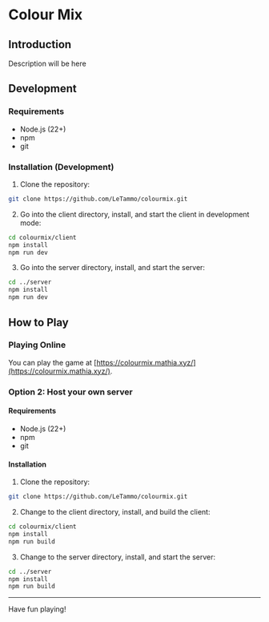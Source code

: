 # Colour Mix

## Introduction

Description will be here

## Development

### Requirements

- Node.js (22+)
- npm
- git

### Installation (Development)

1. Clone the repository:

```bash
git clone https://github.com/LeTammo/colourmix.git
```

2. Go into the client directory, install, and start the client in development mode:

```bash
cd colourmix/client
npm install
npm run dev
```

3. Go into the server directory, install, and start the server:

```bash
cd ../server
npm install
npm run dev
```

## How to Play

### Playing Online

You can play the game at [https://colourmix.mathia.xyz/](https://colourmix.mathia.xyz/).

### Option 2: Host your own server

#### Requirements

- Node.js (22+)
- npm
- git

#### Installation

1. Clone the repository:

```bash
git clone https://github.com/LeTammo/colourmix.git
```

2. Change to the client directory, install, and build the client:

```bash
cd colourmix/client
npm install
npm run build
```

3. Change to the server directory, install, and start the server:

```bash
cd ../server
npm install
npm run build
```

---

Have fun playing!
